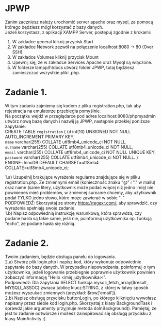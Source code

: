 # JPWP
Zanim zaczniesz należy urochomić server apache oraz mysql, za pomocą którego będziesz mógł korzystać z bazy danych.  
Jeżeli korzystasz, z aplikacji XAMPP Server, postępuj zgodnie z krokami:  
1. W zakładce general kliknij przycisk Start. 
2. W zakładce Network zezwól na połączenie localhost:8080 -> 80 (Over SSH)
3. W zakładce Volumes kliknij przycisk Mount
4. Upewnij się, że w zakładce Services Apache oraz Mysql są włączone.
4. W folderze lampp/htdocs utwórz folder JPWP, tutaj będziesz zamieszczać wszystkie pliki .php. 
  
# Zadanie 1.
W tym zadaniu zajmiemy się kodem z pliku registration.php, tak aby rejestracja na emulatorze przebiegła pomyślnie.  
Na początku wejdź w przeglądarce pod adres localhost:8080/phpmyadmin utwórz nową bazę danych i nazwij ją JPWP, następnie przeklej poniższe zapytanie:    
CREATE TABLE `registration` (
      `id` int(10) UNSIGNED NOT NULL AUTO_INCREMENT PRIMARY KEY,  
      `name` varchar(255) COLLATE utf8mb4_unicode_ci NOT NULL,  
      `surname` varchar(255) COLLATE utf8mb4_unicode_ci NOT NULL,  
      `email` varchar(255) COLLATE utf8mb4_unicode_ci NOT NULL UNIQUE KEY,  
      `password` varchar(255) COLLATE utf8mb4_unicode_ci NOT NULL. 
    ) ENGINE=InnoDB DEFAULT CHARSET=utf8mb4 COLLATE=utf8mb4_unicode_ci;  
    
  1.a) Uzupełnij brakujące wyrażenia regularne znajdujące się w pliku registration.php. Ze zmiennymi email (konieczność znaku "@" i "." w mailu) oraz name (same litery, użytkownik może podać więcej niż jedno imię) nie powinieneś mieć problemów, w zmiennej surname chcemy, aby użytkownik podał TYLKO jedno słowo, które może zawierać w sobie "-".  
  PODPOWIEDŹ: Skorzystaj ze strony https://regexr.com/, aby sprawdzić, czy wyrażenia spełniają swoje zadanie.  
  1.b) Napisz odpowiednią instrukcję warunkową, która sprawdza, czy podane hasła są takie same, jeśli nie, poinformuj użytkownika np. funkcją "echo", że podane hasła się różnią.  
  
# Zadanie 2.
Twoim zadaniem, będzie obsługa panelu do logowania.  
  2.a) Stwórz plik login.php i napisz kod, który wykonuje odpowiednie zapytanie do bazy danych. W przypadku niepowodzenia, poinformuj o tym użytkownika, jeżeli logowanie przebiegnie poprawnie użytkownik powinien zobaczyć informację "Hello <imię_użytkownika>!".  
  Podpowiedź: Dla zapytania SELECT funkcja mysqli_fetch_array($result, MYSQLI_ASSOC) zwraca tablicę klucz:STRING, z której w łatwy sposób możesz wyszukać zmiennych (przykład: $row['email']).  
  2.b) Napisz obsługę przycisku buttonLogin, po którego kliknięciu wywołasz napisany przez siebie kod login.php. Skorzystaj z klasy BackgroundTask i sprawdź jakie argumenty przyjmuje metoda doInBackground(). Pamiętaj, że jest to zadanie odtwórcze i możesz zainspirować się obsługą przycisku z klasy MainActivity :).

